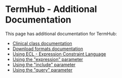 TermHub - Additional Documentation
==================================

This page has additional documentation for TermHub:

- [Clinical class documentation](CLINICAL_CLASSES.md)
- [Download formats documentation](DOWNLOAD.md)
- [Using ECL - Expression Constraint Language](ECL.md)
- [Using the "expression" parameter](EXPRESSION.md)
- [Using the "include" parameter](INCLUDE.md)
- [Using the "query" parameter](SEARCH.md)
